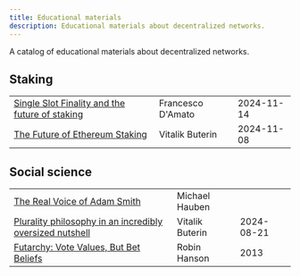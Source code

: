```yaml
---
title: Educational materials
description: Educational materials about decentralized networks.
---
```


A catalog of educational materials about decentralized networks.

## Staking

|                                                                                                                        |                   |            |
| ---------------------------------------------------------------------------------------------------------------------- | ----------------- | ---------- |
| [Single Slot Finality and the future of staking](https://youtu.be/6VEEAemYaeI)                                         | Francesco D'Amato | 2024-11-14 |
| [The Future of Ethereum Staking](https://youtu.be/WTwZsCKFPao)                                                         | Vitalik Buterin   | 2024-11-08 |

## Social science

|                                                                                                                        |                   |            |
| ---------------------------------------------------------------------------------------------------------------------- | ----------------- | ---------- |
| [The Real Voice of Adam Smith](https://www.columbia.edu/~hauben/CS/adamsmith.txt)                                      | Michael Hauben    |            |
| [Plurality philosophy in an incredibly oversized nutshell](https://vitalik.eth.limo/general/2024/08/21/plurality.html) | Vitalik Buterin   | 2024-08-21 |
| [Futarchy: Vote Values, But Bet Beliefs](https://mason.gmu.edu/~rhanson/futarchy.html)                                 | Robin Hanson      | 2013       |

